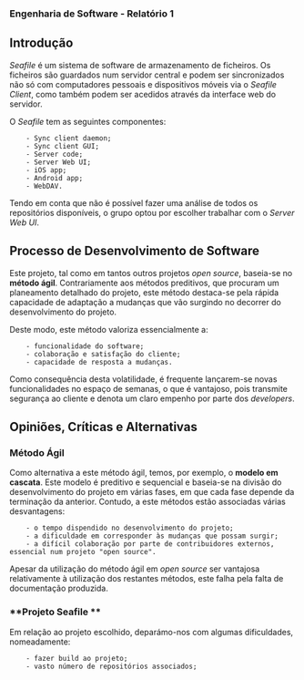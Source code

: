 ### **Engenharia de Software - Relatório 1**


## **Introdução**

*Seafile* é um sistema de software de armazenamento de ficheiros. Os ficheiros são guardados num servidor central e podem ser sincronizados não só com computadores pessoais e dispositivos móveis via o *Seafile Client*, como também podem ser acedidos através da interface web do servidor.

O *Seafile* tem as seguintes componentes:
	
        - Sync client daemon;
        - Sync client GUI;
        - Server code;
        - Server Web UI;
        - iOS app;
        - Android app;
        - WebDAV.

Tendo em conta que não é possível fazer uma análise de todos os repositórios disponíveis, o grupo optou por escolher trabalhar com o *Server Web UI*. 
	

## **Processo de Desenvolvimento de Software**

Este projeto, tal como em tantos outros projetos *open source*, baseia-se no **método ágil**. Contrariamente aos métodos preditivos, que procuram um planeamento detalhado do projeto, este método destaca-se pela rápida capacidade de adaptação a mudanças que vão surgindo no decorrer do desenvolvimento do projeto.

Deste modo, este método valoriza essencialmente a:
    
        - funcionalidade do software;
        - colaboração e satisfação do cliente;
        - capacidade de resposta a mudanças.

Como consequência desta volatilidade, é frequente lançarem-se novas funcionalidades no espaço de semanas, o que é vantajoso, pois transmite segurança ao cliente e denota um claro empenho por parte dos *developers*. 


## **Opiniões, Críticas e Alternativas**

### **Método Ágil**

Como alternativa a este método ágil, temos, por exemplo, o **modelo em cascata**. Este modelo é preditivo e sequencial e baseia-se na divisão do desenvolvimento do projeto em várias fases, em que cada fase depende da terminação da anterior.
Contudo, a este métodos estão associadas várias desvantagens: 

        - o tempo dispendido no desenvolvimento do projeto; 
        - a dificuldade em corresponder às mudanças que possam surgir;
        - a difícil colaboração por parte de contribuidores externos, essencial num projeto "open source".

Apesar da utilização do método ágil em *open source* ser vantajosa relativamente à utilização dos restantes métodos, este falha pela falta de documentação produzida.

### **Projeto Seafile ** 
Em relação ao projeto escolhido, deparámo-nos com algumas dificuldades, nomeadamente:

        - fazer build ao projeto;
        - vasto número de repositórios associados;

